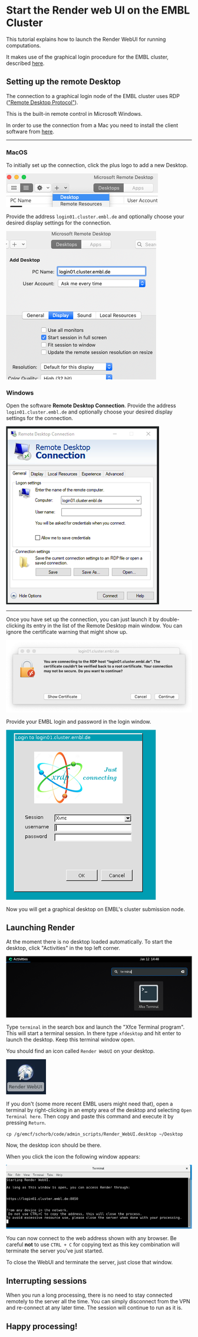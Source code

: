# Start the Render web UI on the EMBL Cluster

This tutorial explains how to launch the Render WebUI for running computations.

It makes use of the graphical login procedure for the EMBL cluster, described [here](https://wiki.embl.de/cluster/Env).


## Setting up the remote Desktop

The connection to a graphical login node of the EMBL cluster uses RDP (["Remote Desktop Protocol"](https://en.wikipedia.org/wiki/Remote_Desktop_Protocol)).

This is the built-in remote control in Microsoft Windows.

In order to use the connection from a Mac you need to install the client software from [here](https://apps.apple.com/app/microsoft-remote-desktop/id1295203466?mt=12).
***

### MacOS 

To initially set up the connection, click the plus logo to add a new Desktop.

![add remote Desktop](img/ms_add.png "Add remote Desktop")

Provide the address `login01.cluster.embl.de` and optionally choose your desired display settings for the connection.

![login remote Desktop](img/rdp_login01.png "Add remote Desktop")

### Windows
Open the software **Remote Desktop Connection**. Provide the address `login01.cluster.embl.de` and optionally choose your desired display settings for the connection.

![connect remote Desktop](img/rdp_win.png "Connect remote Desktop")


***

Once you have set up the connection, you can just launch it by double-clicking its entry in the list of the Remote Desktop main window. You can ignore the certificate warning that might show up.

![RDP cert](img/rdp_cert.png "RDP certificate warning")

Provide your EMBL login and password in the login window. 

![login remote Desktop](img/xrdp_login.png "Log in")

Now you will get a graphical desktop on EMBL's cluster submission node.



## Launching Render

At the moment there is no desktop loaded automatically. To start the desktop, click "Activities" in the top left corner.

![launch Desktop](img/gnome_terminal.png "launch Desktop")

Type `terminal` in the search box and launch the "Xfce Terminal program".
This will start a terminal session. In there type `xfdesktop` and hit enter to launch the desktop. Keep this terminal window open.

You should find an icon called `Render WebUI` on your desktop.

![desktop](img/render_desktop_icon.png "Render - Desktop icon")

If you don't (some more recent EMBL users might need that), open a terminal by right-clicking in an empty area of the desktop and selecting `Open Terminal here`.
Then copy and paste this command and execute it by pressing `Return`.

```
cp /g/emcf/schorb/code/admin_scripts/Render_WebUI.desktop ~/Desktop
```

Now, the desktop icon should be there.

When you click the icon the following window appears:

![render_terminal](img/render_terminal.png "remote terminal")

You can now connect to the web address shown with any browser. Be careful **not** to use `CTRL + C` for copying text as this key combination will terminate the server you've just started.

To close the WebUI and terminate the server, just close that window.

## Interrupting sessions

When you run a long processing, there is no need to stay connected remotely to the server all the time. You can simply disconnect from the VPN and re-connect at any later time. The session will continue to run as it is.


## Happy processing!
